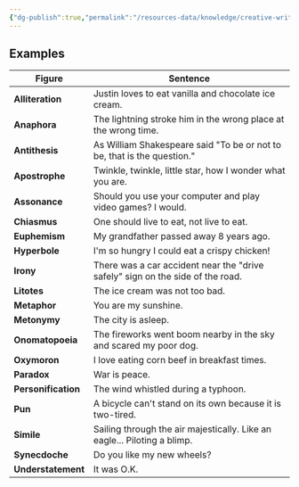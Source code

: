 ```yaml
---
{"dg-publish":true,"permalink":"/resources-data/knowledge/creative-writing/figure-of-speech/"}
---
```


## Examples

| **Figure**          | **Sentence**                                                                   |
| ------------------- | ------------------------------------------------------------------------------ |
| **Alliteration**    | Justin loves to eat vanilla and chocolate ice cream.                           |
| **Anaphora**        | The lightning stroke him in the wrong place at the wrong time.                 |
| **Antithesis**      | As William Shakespeare said "To be or not to be, that is the question."        |
| **Apostrophe**      | Twinkle, twinkle, little star, how I wonder what you are.                      |
| **Assonance**       | Should you use your computer and play video games? I would.                    |
| **Chiasmus**        | One should live to eat, not live to eat.                                       |
| **Euphemism**       | My grandfather passed away 8 years ago.                                        |
| **Hyperbole**       | I'm so hungry I could eat a crispy chicken!                                    |
| **Irony**           | There was a car accident near the "drive safely" sign on the side of the road. |
| **Litotes**         | The ice cream was not too bad.                                                 |
| **Metaphor**        | You are my sunshine.                                                           |
| **Metonymy**        | The city is asleep.                                                            |
| **Onomatopoeia**    | The fireworks went boom nearby in the sky and scared my poor dog.              |
| **Oxymoron**        | I love eating corn beef in breakfast times.                                    |
| **Paradox**         | War is peace.                                                                  |
| **Personification** | The wind whistled during a typhoon.                                            |
| **Pun**             | A bicycle can't stand on its own because it is two-tired.                      |
| **Simile**          | Sailing through the air majestically. Like an eagle... Piloting a blimp.       |
| **Synecdoche**      | Do you like my new wheels?                                                     |
| **Understatement**  | It was O.K.                                                                    |
